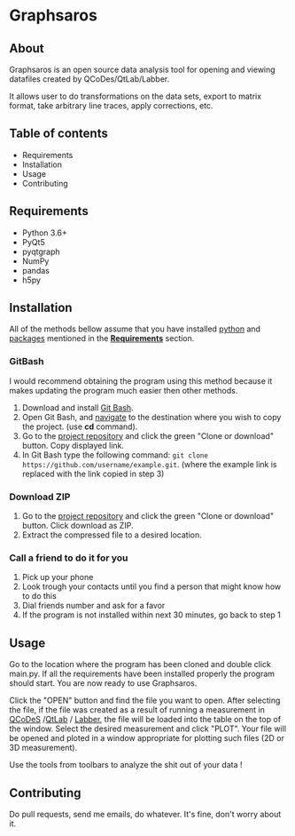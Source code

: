 # Graphsaros


## About
Graphsaros is an open source data analysis tool for opening and viewing datafiles created by QCoDes/QtLab/Labber.

It allows user to do transformations on the data sets, export to matrix format, take arbitrary line traces, apply 
corrections, etc.
    
## Table of contents
- Requirements
- Installation
- Usage
- Contributing

## Requirements
- Python 3.6+
- PyQt5
- pyqtgraph
- NumPy
- pandas
- h5py

## Installation
All of the methods bellow assume that you have installed [python](https://www.python.org/downloads/) and [packages](https://packaging.python.org/tutorials/installing-packages/#use-pip-for-installing) 
mentioned in the [**Requirements**](https://github.com/kNalj/Graphsaros#requirements) section.
### GitBash
I would recommend obtaining the program using this method because it makes updating the program much easier then other 
methods.
1) Download and install [Git Bash](https://git-scm.com/downloads).
2) Open Git Bash, and [navigate](http://johnatten.com/2012/09/08/basic-git-command-line-reference-for-windows-users/#BASH-NAVIGATE-FILE-SYSTEM) to the destination where you wish to copy the project. (use **cd** command).
3) Go to the [project repository](https://github.com/kNalj/Graphsaros) and click the green "Clone or download" button.
   Copy displayed link.
4) In Git Bash type the following command: ```git clone https://github.com/username/example.git```.
   (where the example link is replaced with the link copied in step 3)
### Download ZIP
1) Go to the [project repository](https://github.com/kNalj/Graphsaros) and click the green "Clone or download" button.
   Click download as ZIP.
2) Extract the compressed file to a desired location.

### Call a friend to do it for you
1) Pick up your phone
2) Look trough your contacts until you find a person that might know how to do this
3) Dial friends number and ask for a favor
4) If the program is not installed within next 30 minutes, go back to step 1
## Usage
Go to the location where the program has been cloned and double click main.py. If all the requirements have been 
installed properly the program should start. You are now ready to use Graphsaros.

Click the "OPEN" button and find the file you want to open. After selecting the file, if the file was created as a 
result of running a measurement in [QCoDeS](https://github.com/QCoDeS/Qcodes) /[QtLab](https://github.com/heeres/qtlab) /
[Labber](http://labber.org/), the file will be loaded into the table on the top of the window.
Select the desired measurement and click "PLOT". Your file will be opened and ploted in a window appropriate for plotting
 such files (2D or 3D measurement).
 
 Use the tools from toolbars to analyze the shit out of your data !

## Contributing
Do pull requests, send me emails, do whatever. It's fine, don't worry about it.